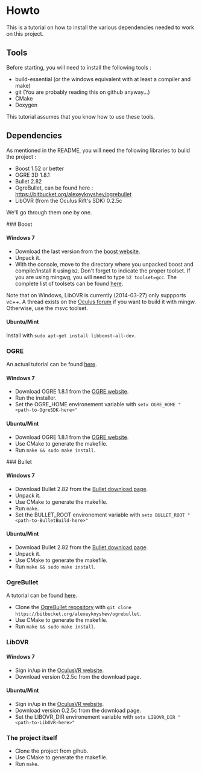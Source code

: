 # Howto
This is a tutorial on how to install the various dependencies needed to work on this project.

## Tools
Before starting, you will need to install the following tools :  
* build-essential (or the windows equivalent with at least a compiler and make)
* git (You are probably reading this on github anyway...)
* CMake
* Doxygen
  
This tutorial assumes that you know how to use these tools.

## Dependencies
As mentioned in the README, you will need the following libraries to build the project :
* Boost 1.52 or better
* OGRE 3D 1.8.1
* Bullet 2.82
* OgreBullet, can be found here : https://bitbucket.org/alexeyknyshev/ogrebullet
* LibOVR (from the Oculus Rift's SDK) 0.2.5c
  
We'll go through them one by one.

### Boost
#### Windows 7
* Download the last version from the [boost website](http://www.boost.org/).
* Unpack it.
* With the console, move to the directory where you unpacked boost and compile/install it using `b2`. Don't forget to indicate the proper toolset. If you are using mingwg, you will need to type `b2 toolset=gcc`. The complete list of toolsets can be found [here](http://www.boost.org/doc/libs/1_47_0/more/getting_started/windows.html#identify-your-toolset).

Note that on Windows, LibOVR is currently (2014-03-27) only suppports vc++. A thread exists on the [Oculus forum](https://developer.oculusvr.com/forums/viewtopic.php?t=2282) if you want to build it with mingw. Otherwise, use the msvc toolset.

#### Ubuntu/Mint
Install with `sudo apt-get install libboost-all-dev`.

### OGRE
An actual tutorial can be found [here](http://www.ogre3d.org/tikiwiki/Installing+the+Ogre+SDK).
#### Windows 7
* Download OGRE 1.8.1 from the [OGRE website](http://www.ogre3d.org/download/sdk).
* Run the installer.
* Set the OGRE_HOME environement variable with `setx OGRE_HOME "<path-to-OgreSDK-here>"`

#### Ubuntu/Mint
* Download OGRE 1.8.1 from the [OGRE website](http://www.ogre3d.org/download/sdk).
* Use CMake to generate the makefile.
* Run `make && sudo make install`.

### Bullet
#### Windows 7
* Download Bullet 2.82 from the [Bullet download page](http://code.google.com/p/bullet/downloads/list).
* Unpack it.
* Use CMake to generate the makefile.
* Run `make`.
* Set the BULLET_ROOT environement variable with `setx BULLET_ROOT "<path-to-BulletBuild-here>"`

#### Ubuntu/Mint
* Download Bullet 2.82 from the [Bullet download page](http://code.google.com/p/bullet/downloads/list).
* Unpack it.
* Use CMake to generate the makefile.
* Run `make && sudo make install`.

### OgreBullet
A tutorial can be found [here](http://www.ogre3d.org/addonforums/viewtopic.php?f=12&t=29784).
* Clone the [OgreBullet repository](https://bitbucket.org/alexeyknyshev/ogrebullet) with `git clone https://bitbucket.org/alexeyknyshev/ogrebullet`.
* Use CMake to generate the makefile.
* Run `make && sudo make install`.

### LibOVR
#### Windows 7
* Sign in/up in the [OculusVR website](https://developer.oculusvr.com/).
* Download version 0.2.5c from the download page.

#### Ubuntu/Mint
* Sign in/up in the [OculusVR website](https://developer.oculusvr.com/).
* Download version 0.2.5c from the download page.
* Set the LIBOVR_DIR environement variable with `setx LIBOVR_DIR "<path-to-LibOVR-here>"`

### The project itself
* Clone the project from gihub.
* Use CMake to generate the makefile.
* Run `make`.
